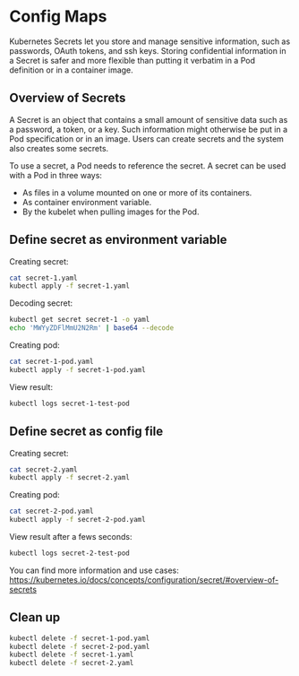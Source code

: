 # Config Maps

Kubernetes Secrets let you store and manage sensitive information, such as passwords, OAuth tokens, and ssh keys. Storing confidential information in a Secret is safer and more flexible than putting it verbatim in a Pod definition or in a container image.

## Overview of Secrets

A Secret is an object that contains a small amount of sensitive data such as a password, a token, or a key. Such information might otherwise be put in a Pod specification or in an image. Users can create secrets and the system also creates some secrets.

To use a secret, a Pod needs to reference the secret. A secret can be used with a Pod in three ways:

* As files in a volume mounted on one or more of its containers.
* As container environment variable.
* By the kubelet when pulling images for the Pod.

## Define secret as environment variable

Creating secret:

```bash
cat secret-1.yaml
kubectl apply -f secret-1.yaml
```

Decoding secret:

```bash
kubectl get secret secret-1 -o yaml
echo 'MWYyZDFlMmU2N2Rm' | base64 --decode
```

Creating pod:

```bash
cat secret-1-pod.yaml
kubectl apply -f secret-1-pod.yaml
```

View result:

```bash
kubectl logs secret-1-test-pod
```

## Define secret as config file

Creating secret:

```bash
cat secret-2.yaml
kubectl apply -f secret-2.yaml
```

Creating pod:

```bash
cat secret-2-pod.yaml
kubectl apply -f secret-2-pod.yaml
```

View result after a fews seconds:

```bash
kubectl logs secret-2-test-pod
```

You can find more information and use cases:
<https://kubernetes.io/docs/concepts/configuration/secret/#overview-of-secrets>

## Clean up

```bash
kubectl delete -f secret-1-pod.yaml
kubectl delete -f secret-2-pod.yaml
kubectl delete -f secret-1.yaml
kubectl delete -f secret-2.yaml
```
